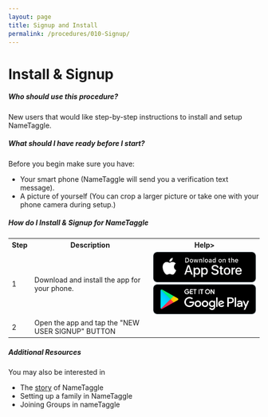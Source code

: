 ```yaml
---
layout: page
title: Signup and Install
permalink: /procedures/010-Signup/
---
```


<h1 class="perm-marker">Install & Signup</h1>

##### Who should use this procedure?
New users that would like step-by-step instructions to install and setup NameTaggle.

##### What should I have ready before I start?
Before you begin make sure you have:
<ul class="release-bullets">
<li> Your smart phone (NameTaggle will send you a verification text message).</li>
<li> A picture of yourself (You can crop a larger picture or take one with your phone camera during setup.)</li>
</ul>

##### How do I Install & Signup for NameTaggle
<table>
  <tr>
    <th>Step</th>
    <th>Description</th>
    <th> Help></th>
  </tr>
  <tr>
    <td>1</td>
    <td>Download and install the app for your phone. </td>
    <td>
      <a href="https://apps.apple.com/us/app/nametaggle/id1479297455"><img src ="/assets/download-app-store.png"></a>
      <br>
      <a href="https://play.google.com/store/apps/details?id=com.nametaggle.nametaggle&hl=en_US"><img src ="/assets/download-google-play.png"></a>
    </td>
  </tr>
  <tr>
    <td>2</td>
    <td>Open the app and tap the "NEW USER SIGNUP" BUTTON</td>
    <td></td>
  </tr>
</table>


##### Additional Resources
You may also be interested in
<ul class="release-bullets">
<li>The <a class="" href="/about/">story</a> of NameTaggle</li>
<li>Setting up a family in NameTaggle</li>
<li>Joining Groups in nameTaggle</li>
</ul>
